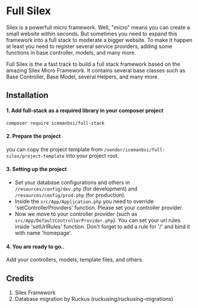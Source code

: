 # Full Silex

Silex is a powerfull micro framework. Well, "micro" means you can create a small website within seconds. But sometimes you need to expand this framework into a full stack to moderate a bigger website. To make it happen at least you need to register several service providers, adding some functions in base controller, models, and many more.

Full Silex is the a fast track to build a full stack framework based on the amazing Silex Micro Framework. It contains several base classes such as Base Controller, Base Model, several Helpers, and many more.

## Installation

#### 1. Add full-stack as a required library in your composer project
```
composer require icemanbsi/full-stack
```

#### 2. Prepare the project
you can copy the project template from `/vendor/icemanbsi/full-silex/project-template` into your project root.

#### 3. Setting up the project
- Set your database configurations and others in `/resources/config/dev.php` (for development) and `/resources/config/prod.php` (for production).
- Inside the `src/App/Application.php` you need to override 'setControllerProviders' function. Please set your controller provider.
- Now we move to your controller provider (such as `src/App/DefaultControllerProvider.php`). You can set your url rules inside 'setUrlRules' function. Don't forget to add a rule for '/' and bind it with name 'homepage'.

#### 4. You are ready to go..
Add your controllers, models, template files, and others.


## Credits

1. Silex Framework
2. Database migration by Ruckus (ruckusing/ruckusing-migrations)
